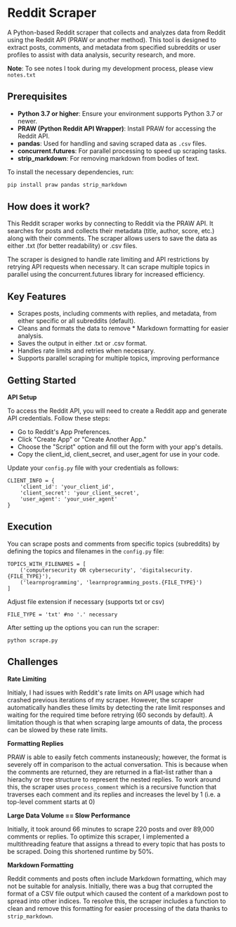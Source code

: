 
# Reddit Scraper

A Python-based Reddit scraper that collects and analyzes data from Reddit using the Reddit API (PRAW or another method). This tool is designed to extract posts, comments, and metadata from specified subreddits or user profiles to assist with data analysis, security research, and more.

**Note**: To see notes I took during my development process, please view `notes.txt`

## Prerequisites
- **Python 3.7 or higher**: Ensure your environment supports Python 3.7 or newer.
- **PRAW (Python Reddit API Wrapper)**: Install PRAW for accessing the Reddit API.
- **pandas**: Used for handling and saving scraped data as `.csv` files.
- **concurrent.futures**: For parallel processing to speed up scraping tasks.
- **strip_markdown**: For removing markdown from bodies of text.

To install the necessary dependencies, run:

```bash
pip install praw pandas strip_markdown
```

## How does it work?
This Reddit scraper works by connecting to Reddit via the PRAW API. It searches for posts and collects their metadata (title, author, score, etc.) along with their comments. The scraper allows users to save the data as either .txt (for better readability) or .csv files. 

The scraper is designed to handle rate limiting and API restrictions by retrying API requests when necessary. It can scrape multiple topics in parallel using the concurrent.futures library for increased efficiency.

## Key Features
* Scrapes posts, including comments with replies, and metadata, from either specific or all subreddits (default).
* Cleans and formats the data to remove * Markdown formatting for easier analysis.
* Saves the output in either .txt or .csv format.
* Handles rate limits and retries when necessary.
* Supports parallel scraping for multiple topics, improving performance


## Getting Started

**API Setup**

To access the Reddit API, you will need to create a Reddit app and generate API credentials. Follow these steps:

* Go to Reddit's App Preferences.
* Click "Create App" or "Create Another App."
* Choose the "Script" option and fill out the form with your app's details.
* Copy the client_id, client_secret, and user_agent for use in your code.


Update your `config.py` file with your credentials as follows:

```
CLIENT_INFO = {
    'client_id': 'your_client_id',
    'client_secret': 'your_client_secret',
    'user_agent': 'your_user_agent'
}
```

## Execution
You can scrape posts and comments from specific topics (subreddits) by defining the topics and filenames in the `config.py` file:
```
TOPICS_WITH_FILENAMES = [
    ('computersecurity OR cybersecurity', 'digitalsecurity.{FILE_TYPE}'),
    ('learnprogramming', 'learnprogramming_posts.{FILE_TYPE}')
]
```

Adjust file extension if necessary (supports txt or csv)
```
FILE_TYPE = 'txt' #no '.' necessary
```

After setting up the options you can run the scraper:
```
python scrape.py
```

## Challenges
**Rate Limiting**

Initialy, I had issues with Reddit's rate limits on API usage which had crashed previous iterations of my scraper. However, the scraper automatically handles these limits by detecting the rate limit responses and waiting for the required time before retrying (60 seconds by default). A limitation though is that when scraping large amounts of data, the process can be slowed by these rate limits.

**Formatting Replies**

PRAW is able to easily fetch comments instaneously; however, the format is severely off in comparison to the actual conversation. This is because when the comments are returned, they are returned in a flat-list rather than a hierachy or tree structure to represent the nested replies. To work around this, the scraper uses `process_comment` which is a recursive function that traverses each comment and its replies and increases the level by 1 (i.e. a top-level comment starts at 0)

**Large Data Volume == Slow Performance**

Initially, it took around 66 minutes to scrape 220 posts and over 89,000 comments or replies. To optimize this scraper, I implemented a multithreading feature that assigns a thread to every topic that has posts to be scraped. Doing this shortened runtime by 50%. 

**Markdown Formatting**

Reddit comments and posts often include Markdown formatting, which may not be suitable for analysis. Initially, there was a bug that corrupted the format of a CSV file output which caused the content of a markdown post to spread into other indices. To resolve this, the scraper includes a function to clean and remove this formatting for easier processing of the data thanks to `strip_markdown`.
